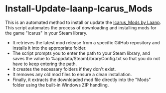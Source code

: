 # Install-Update-laanp-Icarus_Mods

This is an automated method to install or update the [Icarus_Mods by Laanp](https://github.com/laanp/Icarus_Mods).
This script automates the process of downloading and installing mods for the game "Icarus" in your Steam library. 
- It retrieves the latest mod release from a specific GitHub repository and installs it into the appropriate folder. 
- The script prompts you to enter the path to your Steam library, and saves the value to %appdata/SteamLibraryConfig.txt so that you do not have to keep entering the path. 
- It creates the necessary folders if they don't exist. 
- It removes any old mod files to ensure a clean installation. 
- Finally, it extracts the downloaded mod file directly into the "Mods" folder using the built-in Windows ZIP handling.
